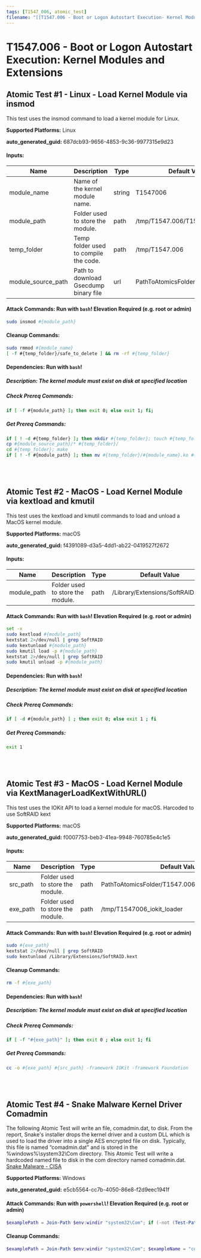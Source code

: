 ```yaml
---
tags: [T1547_006, atomic_test]
filename: "[[T1547.006 - Boot or Logon Autostart Execution- Kernel Modules and Extensions]]"
---
```

# T1547.006 - Boot or Logon Autostart Execution: Kernel Modules and Extensions

## Atomic Test #1 - Linux - Load Kernel Module via insmod
This test uses the insmod command to load a kernel module for Linux.

**Supported Platforms:** Linux


**auto_generated_guid:** 687dcb93-9656-4853-9c36-9977315e9d23





#### Inputs:
| Name | Description | Type | Default Value |
|------|-------------|------|---------------|
| module_name | Name of the kernel module name. | string | T1547006|
| module_path | Folder used to store the module. | path | /tmp/T1547.006/T1547006.ko|
| temp_folder | Temp folder used to compile the code. | path | /tmp/T1547.006|
| module_source_path | Path to download Gsecdump binary file | url | PathToAtomicsFolder/T1547.006/src|


#### Attack Commands: Run with `bash`!  Elevation Required (e.g. root or admin) 


```bash
sudo insmod #{module_path}
```

#### Cleanup Commands:
```bash
sudo rmmod #{module_name}
[ -f #{temp_folder}/safe_to_delete ] && rm -rf #{temp_folder}
```



#### Dependencies:  Run with `bash`!
##### Description: The kernel module must exist on disk at specified location
##### Check Prereq Commands:
```bash
if [ -f #{module_path} ]; then exit 0; else exit 1; fi;
```
##### Get Prereq Commands:
```bash
if [ ! -d #{temp_folder} ]; then mkdir #{temp_folder}; touch #{temp_folder}/safe_to_delete; fi;
cp #{module_source_path}/* #{temp_folder}/
cd #{temp_folder}; make
if [ ! -f #{module_path} ]; then mv #{temp_folder}/#{module_name}.ko #{module_path}; fi;
```




<br/>
<br/>

## Atomic Test #2 - MacOS - Load Kernel Module via kextload and kmutil
This test uses the kextload and kmutil commands to load and unload a MacOS kernel module.

**Supported Platforms:** macOS


**auto_generated_guid:** f4391089-d3a5-4dd1-ab22-0419527f2672





#### Inputs:
| Name | Description | Type | Default Value |
|------|-------------|------|---------------|
| module_path | Folder used to store the module. | path | /Library/Extensions/SoftRAID.kext|


#### Attack Commands: Run with `bash`!  Elevation Required (e.g. root or admin) 


```bash
set -x
sudo kextload #{module_path}
kextstat 2>/dev/null | grep SoftRAID
sudo kextunload #{module_path}
sudo kmutil load -p #{module_path}
kextstat 2>/dev/null | grep SoftRAID
sudo kmutil unload -p #{module_path}
```




#### Dependencies:  Run with `bash`!
##### Description: The kernel module must exist on disk at specified location
##### Check Prereq Commands:
```bash
if [ -d #{module_path} ] ; then exit 0; else exit 1 ; fi
```
##### Get Prereq Commands:
```bash
exit 1
```




<br/>
<br/>

## Atomic Test #3 - MacOS - Load Kernel Module via KextManagerLoadKextWithURL()
This test uses the IOKit API to load a kernel module for macOS.
Harcoded to use SoftRAID kext

**Supported Platforms:** macOS


**auto_generated_guid:** f0007753-beb3-41ea-9948-760785e4c1e5





#### Inputs:
| Name | Description | Type | Default Value |
|------|-------------|------|---------------|
| src_path | Folder used to store the module. | path | PathToAtomicsFolder/T1547.006/src/macos_kextload.c|
| exe_path | Folder used to store the module. | path | /tmp/T1547006_iokit_loader|


#### Attack Commands: Run with `bash`!  Elevation Required (e.g. root or admin) 


```bash
sudo #{exe_path}
kextstat 2>/dev/null | grep SoftRAID
sudo kextunload /Library/Extensions/SoftRAID.kext
```

#### Cleanup Commands:
```bash
rm -f #{exe_path}
```



#### Dependencies:  Run with `bash`!
##### Description: The kernel module must exist on disk at specified location
##### Check Prereq Commands:
```bash
if [ -f "#{exe_path}" ]; then exit 0 ; else exit 1; fi
```
##### Get Prereq Commands:
```bash
cc -o #{exe_path} #{src_path} -framework IOKit -framework Foundation
```




<br/>
<br/>

## Atomic Test #4 - Snake Malware Kernel Driver Comadmin
The following Atomic Test will write an file, comadmin.dat, to disk. From the report, Snake's installer drops the kernel driver and a custom DLL which is used to load the driver into a
single AES encrypted file on disk. Typically, this file is named “comadmin.dat” and is stored in the %windows%\system32\Com directory. 
This Atomic Test will write a hardcoded named file to disk in the com directory named comadmin.dat.
[Snake Malware - CISA](https://media.defense.gov/2023/May/09/2003218554/-1/-1/0/JOINT_CSA_HUNTING_RU_INTEL_SNAKE_MALWARE_20230509.PDF)

**Supported Platforms:** Windows


**auto_generated_guid:** e5cb5564-cc7b-4050-86e8-f2d9eec1941f






#### Attack Commands: Run with `powershell`!  Elevation Required (e.g. root or admin) 


```powershell
$examplePath = Join-Path $env:windir "system32\Com"; if (-not (Test-Path $examplePath)) { New-Item -ItemType Directory -Path $examplePath | Out-Null }; $exampleName = "comadmin.dat"; $exampleFullPath = Join-Path $examplePath $exampleName; $randomBytes = New-Object Byte[] 0x1000; (New-Object Random).NextBytes($randomBytes); [System.IO.File]::WriteAllBytes($exampleFullPath, $randomBytes)
```

#### Cleanup Commands:
```powershell
$examplePath = Join-Path $env:windir "system32\Com"; $exampleName = "comadmin.dat"; $exampleFullPath = Join-Path $examplePath $exampleName; if (Test-Path $exampleFullPath) { Remove-Item $exampleFullPath -Force }
```





<br/>

